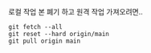 
로컬 작업 본 폐기 하고 원격 작업 가져오려면..


```
git fetch --all
git reset --hard origin/main
git pull origin main
```


